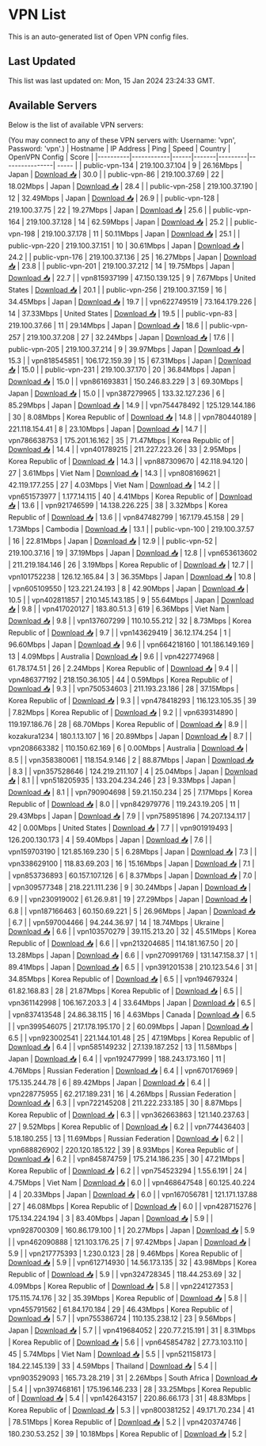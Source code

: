 # VPN List

This is an auto-generated list of Open VPN config files.

## Last Updated

This list was last updated on: Mon, 15 Jan 2024 23:24:33 GMT.

## Available Servers

Below is the list of available VPN servers:

(You may connect to any of these VPN servers with: Username: 'vpn', Password: 'vpn'.)
| Hostname | IP Address | Ping | Speed | Country | OpenVPN Config | Score |
|----------|------------|------|-------|---------|----------------| ----- |
| public-vpn-134 | 219.100.37.104 | 9 | 26.16Mbps | Japan | [Download 📥](./configs/server_0_JP.ovpn) | 30.0 |
| public-vpn-86 | 219.100.37.69 | 22 | 18.02Mbps | Japan | [Download 📥](./configs/server_1_JP.ovpn) | 28.4 |
| public-vpn-258 | 219.100.37.190 | 12 | 32.49Mbps | Japan | [Download 📥](./configs/server_2_JP.ovpn) | 26.9 |
| public-vpn-128 | 219.100.37.75 | 22 | 19.27Mbps | Japan | [Download 📥](./configs/server_3_JP.ovpn) | 25.6 |
| public-vpn-164 | 219.100.37.128 | 14 | 62.59Mbps | Japan | [Download 📥](./configs/server_4_JP.ovpn) | 25.2 |
| public-vpn-198 | 219.100.37.178 | 11 | 50.11Mbps | Japan | [Download 📥](./configs/server_5_JP.ovpn) | 25.1 |
| public-vpn-220 | 219.100.37.151 | 10 | 30.61Mbps | Japan | [Download 📥](./configs/server_6_JP.ovpn) | 24.2 |
| public-vpn-176 | 219.100.37.136 | 25 | 16.27Mbps | Japan | [Download 📥](./configs/server_7_JP.ovpn) | 23.8 |
| public-vpn-201 | 219.100.37.212 | 14 | 19.75Mbps | Japan | [Download 📥](./configs/server_8_JP.ovpn) | 22.7 |
| vpn815937199 | 47.150.139.125 | 9 | 7.67Mbps | United States | [Download 📥](./configs/server_9_US.ovpn) | 20.1 |
| public-vpn-256 | 219.100.37.159 | 16 | 34.45Mbps | Japan | [Download 📥](./configs/server_10_JP.ovpn) | 19.7 |
| vpn622749519 | 73.164.179.226 | 14 | 37.33Mbps | United States | [Download 📥](./configs/server_11_US.ovpn) | 19.5 |
| public-vpn-83 | 219.100.37.66 | 11 | 29.14Mbps | Japan | [Download 📥](./configs/server_12_JP.ovpn) | 18.6 |
| public-vpn-257 | 219.100.37.208 | 27 | 32.24Mbps | Japan | [Download 📥](./configs/server_13_JP.ovpn) | 17.6 |
| public-vpn-205 | 219.100.37.214 | 9 | 39.97Mbps | Japan | [Download 📥](./configs/server_14_JP.ovpn) | 15.3 |
| vpn818545851 | 106.172.159.39 | 15 | 67.31Mbps | Japan | [Download 📥](./configs/server_15_JP.ovpn) | 15.0 |
| public-vpn-231 | 219.100.37.170 | 20 | 36.84Mbps | Japan | [Download 📥](./configs/server_16_JP.ovpn) | 15.0 |
| vpn861693831 | 150.246.83.229 | 3 | 69.30Mbps | Japan | [Download 📥](./configs/server_17_JP.ovpn) | 15.0 |
| vpn387279965 | 133.32.127.236 | 6 | 85.29Mbps | Japan | [Download 📥](./configs/server_18_JP.ovpn) | 14.9 |
| vpn754478492 | 125.129.144.186 | 30 | 8.08Mbps | Korea Republic of | [Download 📥](./configs/server_19_KR.ovpn) | 14.8 |
| vpn780440189 | 221.118.154.41 | 8 | 23.10Mbps | Japan | [Download 📥](./configs/server_20_JP.ovpn) | 14.7 |
| vpn786638753 | 175.201.16.162 | 35 | 71.47Mbps | Korea Republic of | [Download 📥](./configs/server_21_KR.ovpn) | 14.4 |
| vpn401789215 | 211.227.223.26 | 33 | 2.95Mbps | Korea Republic of | [Download 📥](./configs/server_22_KR.ovpn) | 14.3 |
| vpn887309670 | 42.118.94.120 | 27 | 3.61Mbps | Viet Nam | [Download 📥](./configs/server_23_VN.ovpn) | 14.3 |
| vpn808169621 | 42.119.177.255 | 27 | 4.03Mbps | Viet Nam | [Download 📥](./configs/server_24_VN.ovpn) | 14.2 |
| vpn651573977 | 1.177.14.115 | 40 | 4.41Mbps | Korea Republic of | [Download 📥](./configs/server_25_KR.ovpn) | 13.6 |
| vpn921746599 | 14.138.226.225 | 38 | 3.32Mbps | Korea Republic of | [Download 📥](./configs/server_26_KR.ovpn) | 13.6 |
| vpn847482799 | 167.179.45.158 | 29 | 1.73Mbps | Cambodia | [Download 📥](./configs/server_27_KH.ovpn) | 13.1 |
| public-vpn-100 | 219.100.37.57 | 16 | 22.81Mbps | Japan | [Download 📥](./configs/server_28_JP.ovpn) | 12.9 |
| public-vpn-52 | 219.100.37.16 | 19 | 37.19Mbps | Japan | [Download 📥](./configs/server_29_JP.ovpn) | 12.8 |
| vpn653613602 | 211.219.184.146 | 26 | 3.19Mbps | Korea Republic of | [Download 📥](./configs/server_30_KR.ovpn) | 12.7 |
| vpn101752238 | 126.12.165.84 | 3 | 36.35Mbps | Japan | [Download 📥](./configs/server_31_JP.ovpn) | 10.8 |
| vpn605109550 | 123.221.24.193 | 8 | 42.90Mbps | Japan | [Download 📥](./configs/server_32_JP.ovpn) | 10.5 |
| vpn402811857 | 210.145.143.185 | 9 | 55.64Mbps | Japan | [Download 📥](./configs/server_33_JP.ovpn) | 9.8 |
| vpn417020127 | 183.80.51.3 | 619 | 6.36Mbps | Viet Nam | [Download 📥](./configs/server_34_VN.ovpn) | 9.8 |
| vpn137607299 | 110.10.55.212 | 32 | 8.73Mbps | Korea Republic of | [Download 📥](./configs/server_35_KR.ovpn) | 9.7 |
| vpn143629419 | 36.12.174.254 | 1 | 96.60Mbps | Japan | [Download 📥](./configs/server_36_JP.ovpn) | 9.6 |
| vpn664218160 | 101.186.149.169 | 13 | 4.09Mbps | Australia | [Download 📥](./configs/server_37_AU.ovpn) | 9.6 |
| vpn422774968 | 61.78.174.51 | 26 | 2.24Mbps | Korea Republic of | [Download 📥](./configs/server_38_KR.ovpn) | 9.4 |
| vpn486377192 | 218.150.36.105 | 44 | 0.59Mbps | Korea Republic of | [Download 📥](./configs/server_39_KR.ovpn) | 9.3 |
| vpn750534603 | 211.193.23.186 | 28 | 37.15Mbps | Korea Republic of | [Download 📥](./configs/server_40_KR.ovpn) | 9.3 |
| vpn478418293 | 116.123.105.35 | 39 | 7.82Mbps | Korea Republic of | [Download 📥](./configs/server_41_KR.ovpn) | 9.2 |
| vpn639314890 | 119.197.186.76 | 28 | 68.70Mbps | Korea Republic of | [Download 📥](./configs/server_42_KR.ovpn) | 8.9 |
| kozakura1234 | 180.1.13.107 | 16 | 20.89Mbps | Japan | [Download 📥](./configs/server_43_JP.ovpn) | 8.7 |
| vpn208663382 | 110.150.62.169 | 6 | 0.00Mbps | Australia | [Download 📥](./configs/server_44_AU.ovpn) | 8.5 |
| vpn358380061 | 118.154.9.146 | 2 | 88.87Mbps | Japan | [Download 📥](./configs/server_45_JP.ovpn) | 8.3 |
| vpn357528646 | 124.219.211.107 | 4 | 25.04Mbps | Japan | [Download 📥](./configs/server_46_JP.ovpn) | 8.1 |
| vpn518205935 | 133.204.234.246 | 23 | 9.33Mbps | Japan | [Download 📥](./configs/server_47_JP.ovpn) | 8.1 |
| vpn790904698 | 59.21.150.234 | 25 | 7.17Mbps | Korea Republic of | [Download 📥](./configs/server_48_KR.ovpn) | 8.0 |
| vpn842979776 | 119.243.19.205 | 11 | 29.43Mbps | Japan | [Download 📥](./configs/server_49_JP.ovpn) | 7.9 |
| vpn758951896 | 74.207.134.117 | 42 | 0.00Mbps | United States | [Download 📥](./configs/server_50_US.ovpn) | 7.7 |
| vpn901919493 | 126.200.130.173 | 4 | 59.40Mbps | Japan | [Download 📥](./configs/server_51_JP.ovpn) | 7.6 |
| vpn159703190 | 121.85.169.230 | 5 | 6.28Mbps | Japan | [Download 📥](./configs/server_52_JP.ovpn) | 7.3 |
| vpn338629100 | 118.83.69.203 | 16 | 15.16Mbps | Japan | [Download 📥](./configs/server_53_JP.ovpn) | 7.1 |
| vpn853736893 | 60.157.107.126 | 6 | 8.37Mbps | Japan | [Download 📥](./configs/server_54_JP.ovpn) | 7.0 |
| vpn309577348 | 218.221.111.236 | 9 | 30.24Mbps | Japan | [Download 📥](./configs/server_55_JP.ovpn) | 6.9 |
| vpn230919002 | 61.26.9.81 | 19 | 27.29Mbps | Japan | [Download 📥](./configs/server_56_JP.ovpn) | 6.8 |
| vpn187166463 | 60.150.69.221 | 5 | 26.96Mbps | Japan | [Download 📥](./configs/server_57_JP.ovpn) | 6.7 |
| vpn597004466 | 94.244.36.97 | 14 | 18.74Mbps | Ukraine | [Download 📥](./configs/server_58_UA.ovpn) | 6.6 |
| vpn103570279 | 39.115.213.20 | 32 | 45.51Mbps | Korea Republic of | [Download 📥](./configs/server_59_KR.ovpn) | 6.6 |
| vpn213204685 | 114.181.167.50 | 20 | 13.28Mbps | Japan | [Download 📥](./configs/server_60_JP.ovpn) | 6.6 |
| vpn270991769 | 131.147.158.37 | 1 | 89.41Mbps | Japan | [Download 📥](./configs/server_61_JP.ovpn) | 6.5 |
| vpn391201538 | 210.123.54.6 | 31 | 34.85Mbps | Korea Republic of | [Download 📥](./configs/server_62_KR.ovpn) | 6.5 |
| vpn194679324 | 61.82.168.83 | 28 | 21.87Mbps | Korea Republic of | [Download 📥](./configs/server_63_KR.ovpn) | 6.5 |
| vpn361142998 | 106.167.203.3 | 4 | 33.64Mbps | Japan | [Download 📥](./configs/server_64_JP.ovpn) | 6.5 |
| vpn837413548 | 24.86.38.115 | 16 | 4.63Mbps | Canada | [Download 📥](./configs/server_65_CA.ovpn) | 6.5 |
| vpn399546075 | 217.178.195.170 | 2 | 60.09Mbps | Japan | [Download 📥](./configs/server_66_JP.ovpn) | 6.5 |
| vpn923002541 | 221.144.101.48 | 25 | 47.19Mbps | Korea Republic of | [Download 📥](./configs/server_67_KR.ovpn) | 6.4 |
| vpn585149232 | 27.139.187.252 | 13 | 11.58Mbps | Japan | [Download 📥](./configs/server_68_JP.ovpn) | 6.4 |
| vpn192477999 | 188.243.173.160 | 11 | 4.76Mbps | Russian Federation | [Download 📥](./configs/server_69_RU.ovpn) | 6.4 |
| vpn670176969 | 175.135.244.78 | 6 | 89.42Mbps | Japan | [Download 📥](./configs/server_70_JP.ovpn) | 6.4 |
| vpn228775955 | 62.217.189.231 | 16 | 4.26Mbps | Russian Federation | [Download 📥](./configs/server_71_RU.ovpn) | 6.3 |
| vpn722145208 | 211.222.233.185 | 30 | 8.87Mbps | Korea Republic of | [Download 📥](./configs/server_72_KR.ovpn) | 6.3 |
| vpn362663863 | 121.140.237.63 | 27 | 9.52Mbps | Korea Republic of | [Download 📥](./configs/server_73_KR.ovpn) | 6.2 |
| vpn774436403 | 5.18.180.255 | 13 | 11.69Mbps | Russian Federation | [Download 📥](./configs/server_74_RU.ovpn) | 6.2 |
| vpn688826902 | 220.120.185.122 | 39 | 8.93Mbps | Korea Republic of | [Download 📥](./configs/server_75_KR.ovpn) | 6.2 |
| vpn845874759 | 175.214.186.235 | 30 | 47.21Mbps | Korea Republic of | [Download 📥](./configs/server_76_KR.ovpn) | 6.2 |
| vpn754523294 | 1.55.6.191 | 24 | 4.75Mbps | Viet Nam | [Download 📥](./configs/server_77_VN.ovpn) | 6.0 |
| vpn468647548 | 60.125.40.224 | 4 | 20.33Mbps | Japan | [Download 📥](./configs/server_78_JP.ovpn) | 6.0 |
| vpn167056781 | 121.171.137.88 | 27 | 46.08Mbps | Korea Republic of | [Download 📥](./configs/server_79_KR.ovpn) | 6.0 |
| vpn428715276 | 175.134.224.194 | 3 | 83.40Mbps | Japan | [Download 📥](./configs/server_80_JP.ovpn) | 5.9 |
| vpn928700309 | 160.86.179.100 | 1 | 20.27Mbps | Japan | [Download 📥](./configs/server_81_JP.ovpn) | 5.9 |
| vpn462090888 | 121.103.176.25 | 7 | 97.42Mbps | Japan | [Download 📥](./configs/server_82_JP.ovpn) | 5.9 |
| vpn217775393 | 1.230.0.123 | 28 | 9.46Mbps | Korea Republic of | [Download 📥](./configs/server_83_KR.ovpn) | 5.9 |
| vpn612714930 | 14.56.173.135 | 32 | 43.98Mbps | Korea Republic of | [Download 📥](./configs/server_84_KR.ovpn) | 5.9 |
| vpn324728345 | 118.44.253.69 | 32 | 4.09Mbps | Korea Republic of | [Download 📥](./configs/server_85_KR.ovpn) | 5.8 |
| vpn224127353 | 175.115.74.176 | 32 | 35.39Mbps | Korea Republic of | [Download 📥](./configs/server_86_KR.ovpn) | 5.8 |
| vpn455791562 | 61.84.170.184 | 29 | 46.43Mbps | Korea Republic of | [Download 📥](./configs/server_87_KR.ovpn) | 5.7 |
| vpn755386724 | 110.135.238.12 | 23 | 9.56Mbps | Japan | [Download 📥](./configs/server_88_JP.ovpn) | 5.7 |
| vpn419684052 | 220.77.215.191 | 31 | 8.31Mbps | Korea Republic of | [Download 📥](./configs/server_89_KR.ovpn) | 5.6 |
| vpn645854782 | 27.73.103.110 | 45 | 5.74Mbps | Viet Nam | [Download 📥](./configs/server_90_VN.ovpn) | 5.5 |
| vpn521158173 | 184.22.145.139 | 33 | 4.59Mbps | Thailand | [Download 📥](./configs/server_91_TH.ovpn) | 5.4 |
| vpn903529093 | 165.73.28.219 | 31 | 2.26Mbps | South Africa | [Download 📥](./configs/server_92_ZA.ovpn) | 5.4 |
| vpn397468161 | 175.196.146.233 | 28 | 33.25Mbps | Korea Republic of | [Download 📥](./configs/server_93_KR.ovpn) | 5.4 |
| vpn142643157 | 220.86.66.173 | 31 | 48.83Mbps | Korea Republic of | [Download 📥](./configs/server_94_KR.ovpn) | 5.3 |
| vpn800381252 | 49.171.70.234 | 41 | 78.51Mbps | Korea Republic of | [Download 📥](./configs/server_95_KR.ovpn) | 5.2 |
| vpn420374746 | 180.230.53.252 | 39 | 10.18Mbps | Korea Republic of | [Download 📥](./configs/server_96_KR.ovpn) | 5.2 |

